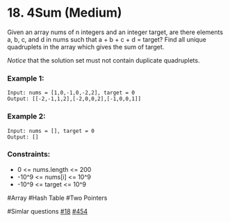 # 18. 4Sum (Medium)

Given an array nums of n integers and an integer target, are there elements a, b, c, and d in nums such that a + b + c + d = target? Find all unique quadruplets in the array which gives the sum of target.

_Notice_ that the solution set must not contain duplicate quadruplets.

### Example 1:

```
Input: nums = [1,0,-1,0,-2,2], target = 0
Output: [[-2,-1,1,2],[-2,0,0,2],[-1,0,0,1]]
```

### Example 2:

```
Input: nums = [], target = 0
Output: []
```

### Constraints:

- 0 <= nums.length <= 200
- -10^9 <= nums[i] <= 10^9
- -10^9 <= target <= 10^9

#Array #Hash Table #Two Pointers

#Simlar questions [#18](../p018m/README.md) [#454](../p454m/README.md)
